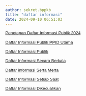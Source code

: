 ```yaml
---
author: sekret.bppkb
title: "daftar informasi"
date: 2024-09-10 06:51:03
---
```

<p style="margin: 0cm; line-height: 1.1;"></p>

<p style="margin: 0cm; line-height: 1.1;"><span style="font-size: 10pt; font-family: arial, helvetica, sans-serif;"></span><a href="https://drive.google.com/file/d/1lqzPKDKLyVy_0yxU8AJ6iVVdP4P4v7xw/view?usp=sharing"><span style="font-size: 10pt; font-family: arial, helvetica, sans-serif;"><span style="vertical-align: inherit;"><span style="vertical-align: inherit;">Penetapan Daftar Informasi Publik 2024</span></span></span></a><a href="https://sikedip.kalbarprov.go.id/opd/badan-penelitian-dan-pengembangan-prov-kalbar"><span style="font-size: 10pt; font-family: arial, helvetica, sans-serif;"></span></a><span style="font-size: 10pt; font-family: arial, helvetica, sans-serif;"></span></p>

<p style="margin: 0cm; line-height: 1.1;"><span style="font-size: 10pt; font-family: arial, helvetica, sans-serif;">&nbsp;</span></p>

<p style="margin: 0cm; line-height: 1.1;"><span style="font-size: 10pt; font-family: arial, helvetica, sans-serif;"><a href="https://sikedip.kalbarprov.go.id/opd/badan-penelitian-dan-pengembangan-prov-kalbar" style="font-family: -apple-system, BlinkMacSystemFont, 'Segoe UI', Roboto, Oxygen, Ubuntu, Cantarell, 'Open Sans', 'Helvetica Neue', sans-serif; font-size: medium;"><span style="font-size: 10pt; font-family: arial, helvetica, sans-serif;"><span style="vertical-align: inherit;"><span style="vertical-align: inherit;"><span style="vertical-align: inherit;"><span style="vertical-align: inherit;"><span style="vertical-align: inherit;"><span style="vertical-align: inherit;">Daftar Informasi Publik PPID Utama</span></span></span></span></span></span></span></a></span></p>

<p style="margin: 0cm; line-height: 1.1;"><span style="font-size: 10pt; font-family: arial, helvetica, sans-serif;">&nbsp;</span></p>

<p style="margin: 0cm; line-height: 1.1;"><a href="https://drive.google.com/file/d/1UWh5ro8RGsWzF7ETk9jP8GxJJXe3OiIo/view?usp=sharing"><span style="font-size: 10pt; font-family: arial, helvetica, sans-serif;"><span style="vertical-align: inherit;"><span style="vertical-align: inherit;"><span style="vertical-align: inherit;"><span style="vertical-align: inherit;"><span style="vertical-align: inherit;"><span style="vertical-align: inherit;"><span style="vertical-align: inherit;"><span style="vertical-align: inherit;"><span style="vertical-align: inherit;"><span style="vertical-align: inherit;"><span style="vertical-align: inherit;"><span style="vertical-align: inherit;"><span style="vertical-align: inherit;"><span style="vertical-align: inherit;"><span style="vertical-align: inherit;"><span style="vertical-align: inherit;">Daftar Informasi Publik</span></span></span></span></span></span></span></span></span></span></span></span></span></span></span></span></span></a></p>

<p style="margin: 0cm; line-height: 1.1;"><span style="font-size: 10pt; font-family: arial, helvetica, sans-serif;">&nbsp;</span></p>

<p style="margin: 0cm; line-height: 1.1;"><a href="https://drive.google.com/file/d/1bjWlNK8AqrZtvu-UYKcNxW92xY30nPcK/view?usp=sharing"><span style="font-family: arial, helvetica, sans-serif; font-size: 10pt;"><span style="vertical-align: inherit;"><span style="vertical-align: inherit;"><span style="vertical-align: inherit;"><span style="vertical-align: inherit;"><span style="vertical-align: inherit;"><span style="vertical-align: inherit;"><span style="vertical-align: inherit;"><span style="vertical-align: inherit;"><span style="vertical-align: inherit;"><span style="vertical-align: inherit;"><span style="vertical-align: inherit;"><span style="vertical-align: inherit;"><span style="vertical-align: inherit;"><span style="vertical-align: inherit;"><span style="vertical-align: inherit;"><span style="vertical-align: inherit;">Daftar Informasi Secara Berkala</span></span></span></span></span></span></span></span></span></span></span></span></span></span></span></span></span></a></p>

<p style="margin: 0cm; line-height: 1.1;"><span style="font-size: 10pt; font-family: arial, helvetica, sans-serif;">&nbsp;</span></p>

<p style="margin: 0cm; line-height: 1.1;"><a href="https://drive.google.com/file/d/1NqhNKB17TmM8jL19fLXvZBj94CFZbzPg/view?usp=sharing"><span style="font-family: arial, helvetica, sans-serif; font-size: 10pt;"><span style="vertical-align: inherit;"><span style="vertical-align: inherit;"><span style="vertical-align: inherit;"><span style="vertical-align: inherit;"><span style="vertical-align: inherit;"><span style="vertical-align: inherit;"><span style="vertical-align: inherit;"><span style="vertical-align: inherit;"><span style="vertical-align: inherit;"><span style="vertical-align: inherit;"><span style="vertical-align: inherit;"><span style="vertical-align: inherit;"><span style="vertical-align: inherit;"><span style="vertical-align: inherit;"><span style="vertical-align: inherit;"><span style="vertical-align: inherit;">Daftar informasi Serta Merta</span></span></span></span></span></span></span></span></span></span></span></span></span></span></span></span></span></a></p>

<p style="margin: 0cm; line-height: 1.1;"><span style="font-size: 10pt; font-family: arial, helvetica, sans-serif;">&nbsp;</span></p>

<p style="margin: 0cm; line-height: 1.1;"><a href="https://drive.google.com/file/d/1iwYX-t5tF-lPI8kcKZuB9a7v45X5HFRE/view?usp=sharing"><span style="font-family: arial, helvetica, sans-serif; font-size: 10pt;"><span style="vertical-align: inherit;"><span style="vertical-align: inherit;"><span style="vertical-align: inherit;"><span style="vertical-align: inherit;"><span style="vertical-align: inherit;"><span style="vertical-align: inherit;"><span style="vertical-align: inherit;"><span style="vertical-align: inherit;"><span style="vertical-align: inherit;"><span style="vertical-align: inherit;"><span style="vertical-align: inherit;"><span style="vertical-align: inherit;"><span style="vertical-align: inherit;"><span style="vertical-align: inherit;"><span style="vertical-align: inherit;"><span style="vertical-align: inherit;">Daftar Informasi Setiap Saat</span></span></span></span></span></span></span></span></span></span></span></span></span></span></span></span></span></a></p>

<p style="margin: 0cm; line-height: 1.1;"><span style="font-size: 10pt; font-family: arial, helvetica, sans-serif;">&nbsp;</span></p>

<p style="margin: 0cm; line-height: 1.1;"><a href="https://drive.google.com/file/d/18O1lGXs-8GuljPXw_lIpyFqNYP1GF-3q/view?usp=sharing"><span style="font-family: arial, helvetica, sans-serif; font-size: 10pt;"><span style="vertical-align: inherit;"><span style="vertical-align: inherit;"><span style="vertical-align: inherit;"><span style="vertical-align: inherit;"><span style="vertical-align: inherit;"><span style="vertical-align: inherit;"><span style="vertical-align: inherit;"><span style="vertical-align: inherit;"><span style="vertical-align: inherit;"><span style="vertical-align: inherit;"><span style="vertical-align: inherit;"><span style="vertical-align: inherit;"><span style="vertical-align: inherit;"><span style="vertical-align: inherit;"><span style="vertical-align: inherit;"><span style="vertical-align: inherit;">Daftar Informasi Dikecualikan</span></span></span></span></span></span></span></span></span></span></span></span></span></span></span></span></span></a></p>

<p style="margin: 0cm; line-height: 1.1;"><span style="font-size: 10pt; font-family: arial, helvetica, sans-serif;">&nbsp;</span></p>
